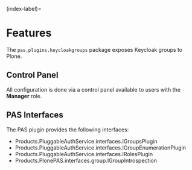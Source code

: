 (index-label)=

# Features

The `pas.plugins.keycloakgroups` package exposes Keycloak groups to Plone.

## Control Panel

All configuration is done via a control panel available to users with the **Manager** role.

## PAS Interfaces

The PAS plugin provides the following interfaces:

* Products.PluggableAuthService.interfaces.IGroupsPlugin
* Products.PluggableAuthService.interfaces.IGroupEnumerationPlugin
* Products.PluggableAuthService.interfaces.IRolesPlugin
* Products.PlonePAS.interfaces.group.IGroupIntrospection
